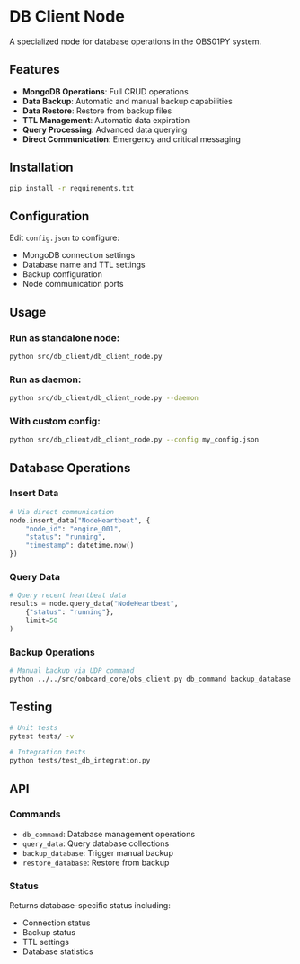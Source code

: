 # DB Client Node

A specialized node for database operations in the OBS01PY system.

## Features

- **MongoDB Operations**: Full CRUD operations
- **Data Backup**: Automatic and manual backup capabilities
- **Data Restore**: Restore from backup files
- **TTL Management**: Automatic data expiration
- **Query Processing**: Advanced data querying
- **Direct Communication**: Emergency and critical messaging

## Installation

```bash
pip install -r requirements.txt
```

## Configuration

Edit `config.json` to configure:
- MongoDB connection settings
- Database name and TTL settings
- Backup configuration
- Node communication ports

## Usage

### Run as standalone node:
```bash
python src/db_client/db_client_node.py
```

### Run as daemon:
```bash
python src/db_client/db_client_node.py --daemon
```

### With custom config:
```bash
python src/db_client/db_client_node.py --config my_config.json
```

## Database Operations

### Insert Data
```python
# Via direct communication
node.insert_data("NodeHeartbeat", {
    "node_id": "engine_001",
    "status": "running",
    "timestamp": datetime.now()
})
```

### Query Data
```python
# Query recent heartbeat data
results = node.query_data("NodeHeartbeat", 
    {"status": "running"}, 
    limit=50
)
```

### Backup Operations
```bash
# Manual backup via UDP command
python ../../src/onboard_core/obs_client.py db_command backup_database
```

## Testing

```bash
# Unit tests
pytest tests/ -v

# Integration tests
python tests/test_db_integration.py
```

## API

### Commands
- `db_command`: Database management operations
- `query_data`: Query database collections
- `backup_database`: Trigger manual backup
- `restore_database`: Restore from backup

### Status
Returns database-specific status including:
- Connection status
- Backup status
- TTL settings
- Database statistics